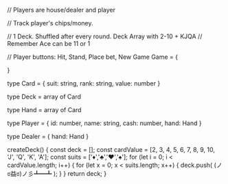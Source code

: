 // Players are house/dealer and player

// Track player's chips/money.

// 1 Deck. Shuffled after every round. Deck Array with 2-10 + KJQA
// Remember Ace can be 11 or 1




// Player buttons: Hit, Stand, Place bet, New Game
 Game = {
    
}



type Card = {
    suit: string,
    rank: string,
    value: number
}

type Deck = array of Card

type Hand = array of Card

type Player = {
    id: number,
    name: string,
    cash: number,
    hand: Hand
}

type Dealer = {
    hand: Hand
}




createDeck() {
    const deck = [];
    const cardValue = [2, 3, 4, 5, 6, 7, 8, 9, 10, 'J', 'Q', 'K', 'A'];
    const suits = ['♦','♣','♥','♠'];
    for (let i = 0; i < cardValue.length; i++) {
        for (let x = 0; x < suits.length; x++) {
            deck.push( (ノಠ益ಠ)ノ彡┻━┻ );
        }
    }
    return deck;
}